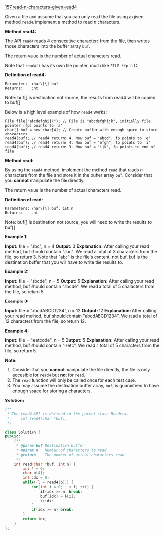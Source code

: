 [157.read-n-characters-given-read4](https://leetcode.com/problems/read-n-characters-given-read4/)  

Given a file and assume that you can only read the file using a given method `read4`, implement a method to read _n_ characters.

**Method read4:**

The API `read4` reads 4 consecutive characters from the file, then writes those characters into the buffer array `buf`.

The return value is the number of actual characters read.

Note that `read4()` has its own file pointer, much like `FILE *fp` in C.

**Definition of read4:**

    Parameter:  char\[\] buf
    Returns:    int

Note: buf\[\] is destination not source, the results from read4 will be copied to buf\[\]

Below is a high level example of how `read4` works:

    File file("abcdefghijk"); // File is "abcdefghijk", initially file pointer (fp) points to 'a'
    char[] buf = new char[4]; // Create buffer with enough space to store characters
    read4(buf); // read4 returns 4. Now buf = "abcd", fp points to 'e'
    read4(buf); // read4 returns 4. Now buf = "efgh", fp points to 'i'
    read4(buf); // read4 returns 3. Now buf = "ijk", fp points to end of file

**Method read:**

By using the `read4` method, implement the method `read` that reads _n_ characters from the file and store it in the buffer array `buf`. Consider that you **cannot** manipulate the file directly.

The return value is the number of actual characters read.

**Definition of read:**

    Parameters:	char\[\] buf, int n
    Returns:	int

Note: buf\[\] is destination not source, you will need to write the results to buf\[\]

**Example 1:**

**Input:** file = "abc", n = 4
**Output:** 3
**Explanation:** After calling your read method, buf should contain "abc". We read a total of 3 characters from the file, so return 3. Note that "abc" is the file's content, not buf. buf is the destination buffer that you will have to write the results to.

**Example 2:**

**Input:** file = "abcde", n = 5
**Output:** 5
**Explanation:** After calling your read method, buf should contain "abcde". We read a total of 5 characters from the file, so return 5.

**Example 3:**

**Input:** file = "abcdABCD1234", n = 12
**Output:** 12
**Explanation:** After calling your read method, buf should contain "abcdABCD1234". We read a total of 12 characters from the file, so return 12.

**Example 4:**

**Input:** file = "leetcode", n = 5
**Output:** 5
**Explanation:** After calling your read method, buf should contain "leetc". We read a total of 5 characters from the file, so return 5.

**Note:**

1.  Consider that you **cannot** manipulate the file directly, the file is only accesible for `read4` but **not** for `read`.
2.  The `read` function will only be called once for each test case.
3.  You may assume the destination buffer array, `buf`, is guaranteed to have enough space for storing _n_ characters.  



**Solution:**  

```cpp
/**
 * The read4 API is defined in the parent class Reader4.
 *     int read4(char *buf);
 */

class Solution {
public:
    /**
     * @param buf Destination buffer
     * @param n   Number of characters to read
     * @return    The number of actual characters read
     */
    int read(char *buf, int n) {
        int l = 0;
        char b[4];
        int idx = 0;
        while((l = read4(b))) {
            for(int i = 0; i < l; ++i) {
                if(idx >= n) break;
                buf[idx] = b[i];
                ++idx;
            }
            if(idx >= n) break;
        }
        return idx;
    }
};
```
      